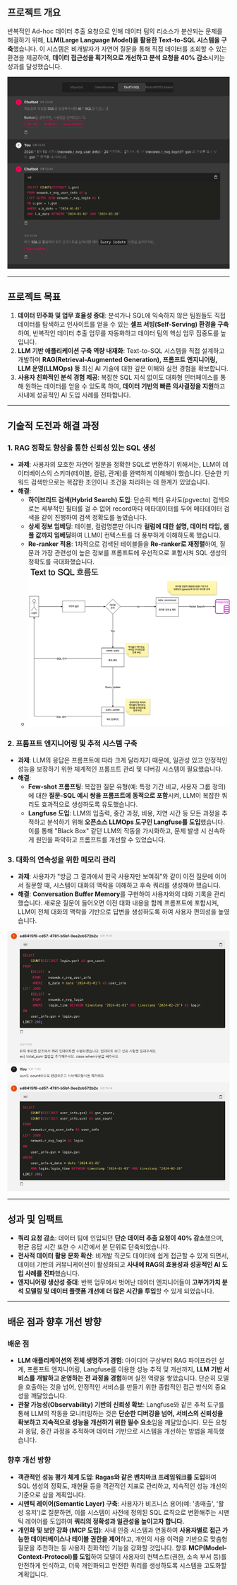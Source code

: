 ## 프로젝트 개요

반복적인 Ad-hoc 데이터 추출 요청으로 인해 데이터 팀의 리소스가 분산되는 문제를 해결하기 위해, **LLM(Large Language Model)을 활용한 Text-to-SQL 시스템을 구축**했습니다. 이 시스템은 비개발자가 자연어 질문을 통해 직접 데이터를 조회할 수 있는 환경을 제공하여, **데이터 접근성을 획기적으로 개선하고 분석 요청을 40% 감소**시키는 성과를 달성했습니다.

![](/static/images/projects/text-to-sql-system/sample.png)

---

## 프로젝트 목표

1.  **데이터 민주화 및 업무 효율성 증대**: 분석가나 SQL에 익숙하지 않은 팀원들도 직접 데이터를 탐색하고 인사이트를 얻을 수 있는 **셀프 서빙(Self-Serving) 환경을 구축**하여, 반복적인 데이터 추출 업무를 자동화하고 데이터 팀의 핵심 업무 집중도를 높입니다.
2.  **LLM 기반 애플리케이션 구축 역량 내재화**: Text-to-SQL 시스템을 직접 설계하고 개발하며 **RAG(Retrieval-Augmented Generation), 프롬프트 엔지니어링, LLM 운영(LLMOps) 등** 최신 AI 기술에 대한 깊은 이해와 실전 경험을 확보합니다.
3.  **사용자 친화적인 분석 경험 제공**: 복잡한 SQL 지식 없이도 대화형 인터페이스를 통해 원하는 데이터를 얻을 수 있도록 하여, **데이터 기반의 빠른 의사결정을 지원**하고 사내에 성공적인 AI 도입 사례를 전파합니다.

---

## 기술적 도전과 해결 과정

### 1. RAG 정확도 향상을 통한 신뢰성 있는 SQL 생성
-   **과제**: 사용자의 모호한 자연어 질문을 정확한 SQL로 변환하기 위해서는, LLM이 데이터베이스의 스키마(테이블, 컬럼, 관계)를 완벽하게 이해해야 했습니다. 단순한 키워드 검색만으로는 복잡한 조인이나 조건을 처리하는 데 한계가 있었습니다.
-   **해결**:
    -   **하이브리드 검색(Hybrid Search) 도입**: 단순히 벡터 유사도(pgvecto) 검색으로는 세부적인 필터를 걸 수 없어 record마다 메타데이터를 두어 메타데이터 검색을 같이 진행하여 검색 정확도를 높였습니다.
    -   **상세 정보 임베딩**: 테이블, 컬럼명뿐만 아니라 **컬럼에 대한 설명, 데이터 타입, 샘플 값까지 임베딩**하여 LLM이 컨텍스트를 더 풍부하게 이해하도록 했습니다.
    -   **Re-ranker 적용**: 1차적으로 검색된 테이블들을 **Re-ranker로 재정렬**하여, 질문과 가장 관련성이 높은 정보를 프롬프트에 우선적으로 포함시켜 SQL 생성의 정확도를 극대화했습니다.
    - ![example](/static/images/projects/text-to-sql-system/text_to_sql.png)

### 2. 프롬프트 엔지니어링 및 추적 시스템 구축
-   **과제**: LLM의 응답은 프롬프트에 따라 크게 달라지기 때문에, 일관성 있고 안정적인 성능을 보장하기 위한 체계적인 프롬프트 관리 및 디버깅 시스템이 필요했습니다.
-   **해결**:
    -   **Few-shot 프롬프팅**: 복잡한 질문 유형(예: 특정 기간 비교, 사용자 그룹 정의)에 대한 **질문-SQL 예시 쌍을 프롬프트에 동적으로 포함**시켜, LLM이 복잡한 쿼리도 효과적으로 생성하도록 유도했습니다.
    -   **Langfuse 도입**: LLM의 입출력, 중간 과정, 비용, 지연 시간 등 모든 과정을 추적하고 분석하기 위해 **오픈소스 LLMOps 도구인 Langfuse를 도입**했습니다. 이를 통해 "Black Box" 같던 LLM의 작동을 가시화하고, 문제 발생 시 신속하게 원인을 파악하고 프롬프트를 개선할 수 있었습니다.

### 3. 대화의 연속성을 위한 메모리 관리
-   **과제**: 사용자가 "방금 그 결과에서 한국 사용자만 보여줘"와 같이 이전 질문에 이어서 질문할 때, 시스템이 대화의 맥락을 이해하고 후속 쿼리를 생성해야 했습니다.
-   **해결**: **Conversation Buffer Memory**를 구현하여 사용자와의 대화 기록을 관리했습니다. 새로운 질문이 들어오면 이전 대화 내용을 함께 프롬프트에 포함시켜, LLM이 전체 대화의 맥락을 기반으로 답변을 생성하도록 하여 사용자 편의성을 높였습니다.

![예시](/static/images/projects/text-to-sql-system/example.png)

---

## 성과 및 임팩트

-   **쿼리 요청 감소**: 데이터 팀에 인입되던 **단순 데이터 추출 요청이 40% 감소**했으며, 평균 응답 시간 또한 수 시간에서 분 단위로 단축되었습니다.
-   **전사적 데이터 활용 문화 확산**: 비개발 직군도 데이터에 쉽게 접근할 수 있게 되면서, 데이터 기반의 커뮤니케이션이 활성화되고 **사내에 RAG의 효용성과 성공적인 AI 도입 사례를 전파**했습니다.
-   **엔지니어링 생산성 증대**: 반복 업무에서 벗어난 데이터 엔지니어들이 **고부가가치 분석 모델링 및 데이터 플랫폼 개선에 더 많은 시간을 투입**할 수 있게 되었습니다.

---

## 배운 점과 향후 개선 방향

### 배운 점
-   **LLM 애플리케이션의 전체 생명주기 경험**: 아이디어 구상부터 RAG 파이프라인 설계, 프롬프트 엔지니어링, Langfuse를 이용한 성능 추적 및 개선까지, **LLM 기반 서비스를 개발하고 운영하는 전 과정을 경험**하며 실전 역량을 쌓았습니다. 단순히 모델을 호출하는 것을 넘어, 안정적인 서비스를 만들기 위한 종합적인 접근 방식의 중요성을 깨달았습니다.
-   **관찰 가능성(Observability) 기반의 신뢰성 확보**: Langfuse와 같은 추적 도구를 통해 LLM의 작동을 모니터링하는 것은 **단순한 디버깅을 넘어, 서비스의 신뢰성을 확보하고 지속적으로 성능을 개선하기 위한 필수 요소**임을 깨달았습니다. 모든 요청과 응답, 중간 과정을 추적하며 데이터 기반으로 시스템을 개선하는 방법을 체득했습니다.

### 향후 개선 방향
-   **객관적인 성능 평가 체계 도입**: **Ragas와 같은 벤치마크 프레임워크를 도입**하여 SQL 생성의 정확도, 재현율 등을 객관적인 지표로 관리하고, 지속적인 성능 개선의 기준으로 삼을 계획입니다.
-   **시맨틱 레이어(Semantic Layer) 구축**: 사용자가 비즈니스 용어(예: '총매출', '활성 유저')로 질문하면, 이를 시스템이 사전에 정의된 SQL 로직으로 변환해주는 시맨틱 레이어를 도입하여 **쿼리의 정확성과 일관성을 높이고자 합니다.**
-   **개인화 및 보안 강화 (MCP 도입)**: 사내 인증 시스템과 연동하여 **사용자별로 접근 가능한 데이터베이스나 테이블 권한을 제어**하고, 개인의 사용 이력을 기반으로 맞춤형 질문을 추천하는 등 사용자 친화적인 기능을 강화할 것입니다. 향후 **MCP(Model-Context-Protocol)를 도입**하여 모델이 사용자의 컨텍스트(권한, 소속 부서 등)를 안전하게 인식하고, 더욱 개인화되고 안전한 쿼리를 생성하도록 시스템을 고도화할 계획입니다.

